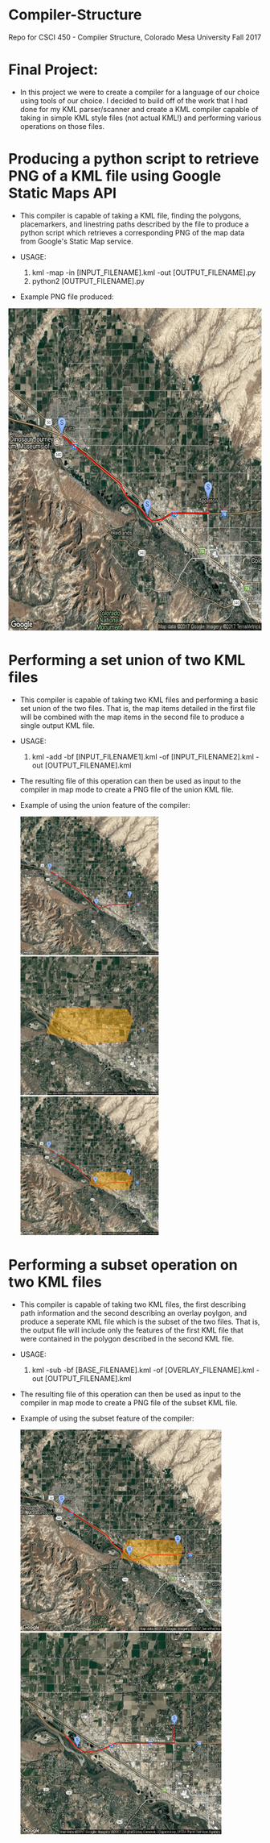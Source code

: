 # Compiler-Structure
Repo for CSCI 450 - Compiler Structure, Colorado Mesa University Fall 2017

# Final Project:
- In this project we were to create a compiler for a language of our choice using tools of our choice. I decided to build off of the work that I had done for my KML parser/scanner and create a KML compiler capable of taking in simple KML style files (not actual KML!) and performing various operations on those files.

# Producing a python script to retrieve PNG of a KML file using Google Static Maps API
- This compiler is capable of taking a KML file, finding the polygons, placemarkers, and linestring paths described by the file to produce a python script which retrieves a corresponding PNG of the map data from Google's Static Map service.

- USAGE: 
  1) kml -map -in [INPUT_FILENAME].kml -out [OUTPUT_FILENAME].py
  2) python2 [OUTPUT_FILENAME].py

- Example PNG file produced:
<img src="https://github.com/cbisbee/Compiler-Structure/blob/FinalProject/FinalProject/testkmlfiles/fruitapath.png" width="640" height="640">

# Performing a set union of two KML files
- This compiler is capable of taking two KML files and performing a basic set union of the two files. That is, the map items detailed in the first file will be combined with the map items in the second file to produce a single output KML file.

- USAGE:
  1) kml -add -bf [INPUT_FILENAME1].kml -of [INPUT_FILENAME2].kml -out [OUTPUT_FILENAME].kml
  
- The resulting file of this operation can then be used as input to the compiler in map mode to create a PNG file of the union KML file.
- Example of using the union feature of the compiler:

  <img src="https://github.com/cbisbee/Compiler-Structure/blob/FinalProject/FinalProject/testkmlfiles/fruitapath.png" width="275" height="275">
  <img src="https://github.com/cbisbee/Compiler-Structure/blob/FinalProject/FinalProject/testkmlfiles/appletonarea.png" width="275" height="275">
  <img src="https://github.com/cbisbee/Compiler-Structure/blob/FinalProject/FinalProject/testkmlfiles/kmladd.png" width="275" height="275">
  
  
# Performing a subset operation on two KML files
- This compiler is capable of taking two KML files, the first describing path information and the second describing an overlay poylgon, and produce a seperate KML file which is the subset of the two files. That is, the output file will include only the features of the first KML file that were contained in the polygon described in the second KML file.

- USAGE:
  1) kml -sub -bf [BASE_FILENAME].kml -of [OVERLAY_FILENAME].kml -out [OUTPUT_FILENAME].kml
  
- The resulting file of this operation can then be used as input to the compiler in map mode to create a PNG file of the subset KML file.
- Example of using the subset feature of the compiler:

  <img src="https://github.com/cbisbee/Compiler-Structure/blob/FinalProject/FinalProject/testkmlfiles/kmladd.png" width="400" height="400">
  <img src="https://github.com/cbisbee/Compiler-Structure/blob/FinalProject/FinalProject/testkmlfiles/testsub.png" width="400" height="400">

